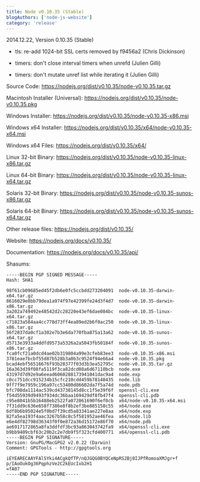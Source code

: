 ```yaml
---
title: Node v0.10.35 (Stable)
blogAuthors: ['node-js-website']
category: 'release'
---
```


2014.12.22, Version 0.10.35 (Stable)

* tls: re-add 1024-bit SSL certs removed by f9456a2 (Chris Dickinson)

* timers: don't close interval timers when unrefd (Julien Gilli)

* timers: don't mutate unref list while iterating it (Julien Gilli)

Source Code: https://nodejs.org/dist/v0.10.35/node-v0.10.35.tar.gz

Macintosh Installer (Universal): https://nodejs.org/dist/v0.10.35/node-v0.10.35.pkg

Windows Installer: https://nodejs.org/dist/v0.10.35/node-v0.10.35-x86.msi

Windows x64 Installer: https://nodejs.org/dist/v0.10.35/x64/node-v0.10.35-x64.msi

Windows x64 Files: https://nodejs.org/dist/v0.10.35/x64/

Linux 32-bit Binary: https://nodejs.org/dist/v0.10.35/node-v0.10.35-linux-x86.tar.gz

Linux 64-bit Binary: https://nodejs.org/dist/v0.10.35/node-v0.10.35-linux-x64.tar.gz

Solaris 32-bit Binary: https://nodejs.org/dist/v0.10.35/node-v0.10.35-sunos-x86.tar.gz

Solaris 64-bit Binary: https://nodejs.org/dist/v0.10.35/node-v0.10.35-sunos-x64.tar.gz

Other release files: https://nodejs.org/dist/v0.10.35/

Website: https://nodejs.org/docs/v0.10.35/

Documentation: https://nodejs.org/docs/v0.10.35/api/

Shasums:

```
-----BEGIN PGP SIGNED MESSAGE-----
Hash: SHA1

98f61cb09685ed45f2db6e0fc5ccbdd273204091  node-v0.10.35-darwin-x64.tar.gz
8616029e0bb79dea1a974f97e42399fe24d3f4d7  node-v0.10.35-darwin-x86.tar.gz
3a202a749492e48542d2c28220e43ef6dae084bc  node-v0.10.35-linux-x64.tar.gz
c71823a584aa4cc778d73ff4ea89ed2b6f0ac250  node-v0.10.35-linux-x86.tar.gz
56f2837da0cf1a302e7b3e6da770fba875a13a62  node-v0.10.35-sunos-x64.tar.gz
d5713e3933a4ddfd9573a5326a2a5043fb50184f  node-v0.10.35-sunos-x86.tar.gz
fca0fcf21a0dcd4ae02b319804a99e3cfeb83ee3  node-v0.10.35-x86.msi
3781eae7bcbf55d87b528b3a0b3c9524f94e66a4  node-v0.10.35.pkg
bcad4ebf56516676f93b28377f03d3b3ea52795c  node-v0.10.35.tar.gz
16a363d39f08fa5119f3ca82dcd08a6d67110bcb  node.exe
43197d7d92e9a6eead6060288173941041dac9a4  node.exp
c0cc751dcc915234b15cfc210cdd459b78148435  node.lib
9ff7f9e7959c196a97cc53400d86602da7f5a74d  node.pdb
bfc708da1114ac539cd43738145d8cc1f5e39f6f  openssl-cli.exe
f54d55939d9493f934dc36baa169429df8fb47f4  openssl-cli.pdb
c95e8041b5b16488eb2522fa072061690f6ef0cb  x64/node-v0.10.35-x64.msi
7f31dd9c636e658f7386e8f8b2ef3be885158c55  x64/node.exe
6df8b6b95024e5f0bd7f39cd5a83341ae227e8aa  x64/node.exp
82fa5ea193f4aac3267b58c8c5f581952ae46fea  x64/node.lib
e6e4df82798d36343f0f0e872a36d15172e86f70  x64/node.pdb
ae6917172865a8fa3ddfdf3bc93a863043742fa9  x64/openssl-cli.exe
b9bb9409cbf63c20b2c2e7db9f5f323cfd400771  x64/openssl-cli.pdb
-----BEGIN PGP SIGNATURE-----
Version: GnuPG/MacGPG2 v2.0.22 (Darwin)
Comment: GPGTools - http://gpgtools.org

iEYEARECAAYFAlSYki4ACgkQfTP/nQJGQG0BYQCeNpRS2Bj8IJPfRomoaXMJgr+f
p/IAoOukOg36PqphzVe2C2kEUcIxb2H1
=fA07
-----END PGP SIGNATURE-----
```

